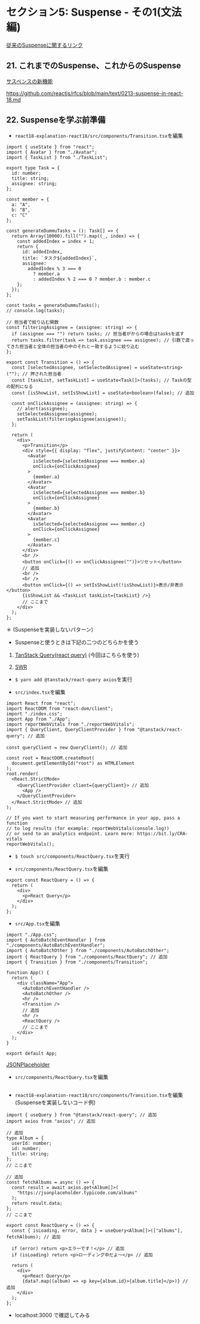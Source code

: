 # セクション5: Suspense - その1(文法編)

[従来のSuspenseに関するリンク](https://reactjs.org/blog/2018/10/23/react-v-16-6.html) <br>

## 21. これまでのSuspense、これからのSuspense

[サスペンスの新機能](https://ja.reactjs.org/blog/2022/03/29/react-v18.html#new-suspense-features) <br>

https://github.com/reactjs/rfcs/blob/main/text/0213-suspense-in-react-18.md <br>

## 22. Suspenseを学ぶ前準備

+ `react18-explanation-react18/src/components/Transition.tsx`を編集<br>

```tsx:Transition.tsx
import { useState } from "react";
import { Avatar } from "./Avatar";
import { TaskList } from "./TaskList";

export type Task = {
  id: number;
  title: string;
  assignee: string;
};

const member = {
  a: "A",
  b: "B",
  c: "C"
};

const generateDummuTasks = (): Task[] => {
  return Array(10000).fill("").map((_, index) => {
    const addedIndex = index + 1;
    return {
      id: addedIndex,
      title: `タスク${addedIndex}`,
      assignee:
        addedIndex % 3 === 0
          ? member.a
          : addedIndex % 2 === 0 ? member.b : member.c
    };
  });
};

const tasks = generateDummuTasks();
// console.log(tasks);

// 担当者で絞り込む関数
const filteringAssignee = (assignee: string) => {
  if (assignee === "") return tasks; // 担当者がからの場合はtasksを返す
  return tasks.filter(task => task.assignee === assignee); // 引数で渡ってきた担当者と全体の担当者の中のそれと一致するように絞り込む
};

export const Transition = () => {
  const [selectedAssignee, setSelectedAssignee] = useState<string>(""); // 押された担当者
  const [taskList, setTaskList] = useState<Task[]>(tasks); // Taskの型の配列になる
  const [isShowList, setIsShowList] = useState<boolean>(false); // 追加

  const onClickAssignee = (assignee: string) => {
    // alert(assignee);
    setSelectedAssignee(assignee);
    setTaskList(filteringAssignee(assignee));
  };

  return (
    <div>
      <p>Transition</p>
      <div style={{ display: "flex", justifyContent: "center" }}>
        <Avatar
          isSelected={selectedAssignee === member.a}
          onClick={onClickAssignee}
        >
          {member.a}
        </Avatar>
        <Avatar
          isSelected={selectedAssignee === member.b}
          onClick={onClickAssignee}
        >
          {member.b}
        </Avatar>
        <Avatar
          isSelected={selectedAssignee === member.c}
          onClick={onClickAssignee}
        >
          {member.c}
        </Avatar>
      </div>
      <br />
      <button onClick={() => onClickAssignee("")}>リセット</button>
      // 追加
      <br />
      <br />
      <button onClick={() => setIsShowList(!isShowList)}>表示/非表示</button>
      {isShowList && <TaskList taskList={taskList} />}
      // ここまで
    </div>
  );
};
```

＊ (Suspenseを実装しないパターン) <br>

+ Suspenseと使うときは下記の二つのどちらかを使う<br>

1. [TanStack Query(react query)](https://tanstack.com/query/v4/?from=reactQueryV3&original=https://react-query-v3.tanstack.com/) (今回はこちらを使う)<br>

2. [SWR](https://swr.vercel.app/ja) <br>

+ `$ yarn add @tanstack/react-query axios`を実行<br>

+ `src/index.tsx`を編集<br>

```tsx:index.tsx
import React from "react";
import ReactDOM from "react-dom/client";
import "./index.css";
import App from "./App";
import reportWebVitals from "./reportWebVitals";
import { QueryClient, QueryClientProvider } from "@tanstack/react-query"; // 追加

const queryClient = new QueryClient(); // 追加

const root = ReactDOM.createRoot(
  document.getElementById("root") as HTMLElement
);
root.render(
  <React.StrictMode>
    <QueryClientProvider client={queryClient}> // 追加
      <App />
    </QueryClientProvider>
  </React.StrictMode> // 追加
);

// If you want to start measuring performance in your app, pass a function
// to log results (for example: reportWebVitals(console.log))
// or send to an analytics endpoint. Learn more: https://bit.ly/CRA-vitals
reportWebVitals();
```

+ `$ touch src/components/ReactQuery.tsx`を実行<br>

+ `src/components/ReactQuery.tsx`を編集<br>

```tsx:ReactQuery.tsx
export const ReactQuery = () => {
  return (
    <div>
      <p>React Query</p>
    </div>
  );
};
```

+ `src/App.tsx`を編集<br>

```tsx:App.tsx
import "./App.css";
import { AutoBatchEventHandler } from "./components/AutoBatchEventHandler";
import { AutoBatchOther } from "./components/AutoBatchOther";
import { ReactQuery } from "./components/ReactQuery"; // 追加
import { Transition } from "./components/Transition";

function App() {
  return (
    <div className="App">
      <AutoBatchEventHandler />
      <AutoBatchOther />
      <hr />
      <Transition />
      // 追加
      <hr />
      <ReactQuery />
      // ここまで
    </div>
  );
}

export default App;
```

[JSONPlaceholder](https://jsonplaceholder.typicode.com/albums) <br>

+ `src/components/ReactQuery.tsx`を編集<br>

```tsx:ReactQuery.tsx

```

+ `react18-explanation-react18/src/components/Transition.tsx`を編集(Suspenseを実装しないコード例)<br>

```tsx:Transition.tsx
import { useQuery } from "@tanstack/react-query"; // 追加
import axios from "axios"; // 追加

// 追加
type Album = {
  userId: number;
  id: number;
  title: string;
};
// ここまで

// 追加
const fetchAlbums = async () => {
  const result = await axios.get<Album[]>(
    "https://jsonplaceholder.typicode.com/albums"
  );
  return result.data;
};
// ここまで

export const ReactQuery = () => {
  const { isLoading, error, data } = useQuery<Album[]>(["albums"], fetchAlbums); // 追加

  if (error) return <p>エラーです！</p> // 追加
  if (isLoading) return <p>ローディング中だよ〜</p> // 追加

  return (
    <div>
      <p>React Query</p>
      {data?.map((album) => <p key={album.id}>{album.title}</p>)} // 追加
    </div>
  );
};
```

+ localhost:3000 で確認してみる<br>

